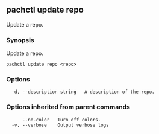 ## pachctl update repo

Update a repo.

### Synopsis


Update a repo.

```
pachctl update repo <repo>
```

### Options

```
  -d, --description string   A description of the repo.
```

### Options inherited from parent commands

```
      --no-color   Turn off colors.
  -v, --verbose    Output verbose logs
```

